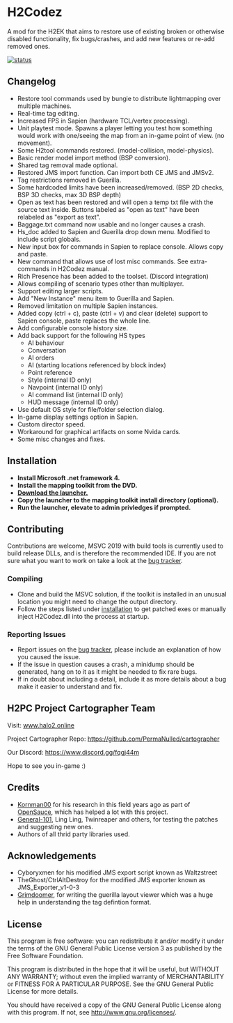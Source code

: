 # H2Codez
A mod for the H2EK that aims to restore use of existing broken or otherwise disabled functionality,
fix bugs/crashes, and add new features or re-add removed ones.

[![status](https://ci.appveyor.com/api/projects/status/github/Project-Cartographer/H2Codez?branch=H2OS_EK&svg=true)](https://ci.appveyor.com/project/num0005/h2codez-0w3n8)

## Changelog ##
* Restore tool commands used by bungie to distribute lightmapping over multiple machines.
* Real-time tag editing.
* Increased FPS in Sapien (hardware TCL/vertex processing).
* Unit playtest mode. Spawns a player letting you test how something would work with one/seeing the map from an in-game point of view. (no movement).
* Some H2tool commands restored. (model-collision, model-physics).
* Basic render model import method (BSP conversion).
* Shared tag removal made optional.
* Restored JMS import function. Can import both CE JMS and JMSv2.
* Tag restrictions removed in Guerilla.
* Some hardcoded limits have been increased/removed. (BSP 2D checks, BSP 3D checks, max 3D BSP depth)
* Open as text has been restored and will open a temp txt file with the source text inside. Buttons labeled as "open as text" have been relabeled as "export as text".
* Baggage.txt command now usable and no longer causes a crash.
* Hs_doc added to Sapien and Guerilla drop down menu. Modified to include script globals.
* New input box for commands in Sapien to replace console. Allows copy and paste.
* New command that allows use of lost misc commands. See extra-commands in H2Codez manual.
* Rich Presence has been added to the toolset. (Discord integration)
* Allows compiling of scenario types other than multiplayer.
* Support editing larger scripts.
* Add "New Instance" menu item to Guerilla and Sapien.
* Removed limitation on multiple Sapien instances.
* Added copy (ctrl + c), paste (ctrl + v) and clear (delete) support to Sapien console, paste replaces the whole line.
* Add configurable console history size.
* Add back support for the following HS types
  * AI behaviour
  * Conversation
  * AI orders
  * AI (starting locations referenced by block index)
  * Point reference
  * Style (internal ID only)
  * Navpoint (internal ID only)
  * AI command list (internal ID only)
  * HUD message (internal ID only)
* Use default OS style for file/folder selection dialog.
* In-game display settings option in Sapien.
* Custom director speed.
* Workaround for graphical artifacts on some Nvida cards.
* Some misc changes and fixes.

## Installation
* __Install Microsoft .net framework 4.__
* __Install the mapping toolkit from the DVD.__
* __[Download the launcher.](https://ci.appveyor.com/api/projects/num0005/h2-toolkit-launcher/artifacts/Launcher/bin/Release/H2CodezLauncher.exe
)__
* __Copy the launcher to the mapping toolkit install directory (optional).__
* __Run the launcher, elevate to admin privledges if prompted.__

## Contributing ##
Contributions are welcome, MSVC 2019 with build tools is currently used to build release DLLs, and is therefore the recommended IDE.
If you are not sure what you want to work on take a look at the [bug tracker](https://github.com/Project-Cartographer/H2Codez/issues).
### Compiling ###
* Clone and build the MSVC solution, if the toolkit is installed in an unusual location you might need to change the output directory.
* Follow the steps listed under [installation](#installation) to get patched exes or manually inject H2Codez.dll into the process at startup.
### Reporting Issues ###
* Report issues on the [bug tracker](https://github.com/Project-Cartographer/H2Codez/issues/new), please include an explanation of how you caused the issue.
* If the issue in question causes a crash, a minidump should be generated, hang on to it as it might be needed to fix rare bugs.
* If in doubt about including a detail, include it as more details about a bug make it easier to understand and fix.

## H2PC Project Cartographer Team ##
Visit: www.halo2.online 

Project Cartographer Repo: https://github.com/PermaNulled/cartographer

Our Discord: https://www.discord.gg/fqgj44m

Hope to see you in-game :)

## Credits ##
* [Kornman00](https://github.com/KornnerStudios) for his research in this field years ago as part of [OpenSauce](https://bitbucket.org/KornnerStudios/opensauce-release/wiki/Home), which has helped a lot with this project.
* [General-101](https://github.com/General-101), Ling Ling, Twinreaper and others, for testing the patches and suggesting new ones.
* Authors of all thrid party libraries used. 

## Acknowledgements ##
* Cyboryxmen for his modified JMS export script known as Waltzstreet 
* TheGhost/CtrlAltDestroy for the modified JMS exporter known as JMS_Exporter_v1-0-3
* [Grimdoomer](https://github.com/grimdoomer), for writing the guerilla layout viewer which was a huge help in understanding the tag defintion format.

## License ##
This program is free software: you can redistribute it and/or modify
it under the terms of the GNU General Public License version 3 as published by
the Free Software Foundation.

This program is distributed in the hope that it will be useful,
but WITHOUT ANY WARRANTY; without even the implied warranty of
MERCHANTABILITY or FITNESS FOR A PARTICULAR PURPOSE.  See the
GNU General Public License for more details.

You should have received a copy of the GNU General Public License
along with this program.  If not, see http://www.gnu.org/licenses/.
